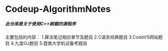 # Codeup-AlgorithmNotes
##### 此仓库是关于使用C++刷题的源程序
主要包括的内容：
  1.算法笔记相应章节及题目
  2.C语言经典题目
  3.CodeVS网站题目
  4.九度OJ题目
  5.暨南大学机试备考题目
 
